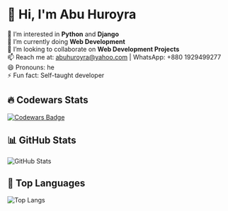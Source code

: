 # 👋 Hi, I'm Abu Huroyra  

👀 I’m interested in **Python** and **Django**  
🌱 I’m currently doing **Web Development**  
💞️ I’m looking to collaborate on **Web Development Projects**  
📫 Reach me at: [abuhuroyra@yahoo.com](mailto:abuhuroyra@yahoo.com) | WhatsApp: +880 1929499277  
😄 Pronouns: he  
⚡ Fun fact: Self-taught developer  

## 🔥 Codewars Stats  
[![Codewars Badge](https://www.codewars.com/users/pythonpro1987/badges/large)](https://www.codewars.com/users/pythonpro1987)
## 📊 GitHub Stats  
![GitHub Stats](https://github-readme-stats.vercel.app/api?username=pythonpro1987&show_icons=true&theme=radical)

## 🚀 Top Languages  
![Top Langs](https://github-readme-stats.vercel.app/api/top-langs/?username=pythonpro1987&layout=compact&theme=radical)
